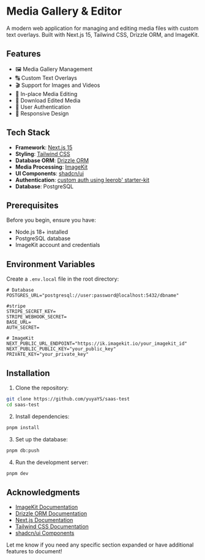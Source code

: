 # Media Gallery & Editor

A modern web application for managing and editing media files with custom text overlays. Built with Next.js 15, Tailwind CSS, Drizzle ORM, and ImageKit.

## Features

- 🖼️ Media Gallery Management
- 🔠 Custom Text Overlays
- 🎬 Support for Images and Videos
- 📝 In-place Media Editing
- 💾 Download Edited Media
- 🔐 User Authentication
- 📱 Responsive Design

## Tech Stack

- **Framework**: [Next.js 15](https://nextjs.org/)
- **Styling**: [Tailwind CSS](https://tailwindcss.com/)
- **Database ORM**: [Drizzle ORM](https://orm.drizzle.team/)
- **Media Processing**: [ImageKit](https://imagekit.io/)
- **UI Components**: [shadcn/ui](https://ui.shadcn.com/)
- **Authentication**: [custom auth using leerob' starter-kit](https://github.com/leerob/next-saas-starter)
- **Database**: PostgreSQL

## Prerequisites

Before you begin, ensure you have:
- Node.js 18+ installed
- PostgreSQL database
- ImageKit account and credentials

## Environment Variables

Create a `.env.local` file in the root directory:

```env
# Database
POSTGRES_URL="postgresql://user:password@localhost:5432/dbname"

#stripe
STRIPE_SECRET_KEY=
STRIPE_WEBHOOK_SECRET=
BASE_URL=
AUTH_SECRET=

# ImageKit
NEXT_PUBLIC_URL_ENDPOINT="https://ik.imagekit.io/your_imagekit_id"
NEXT_PUBLIC_PUBLIC_KEY="your_public_key"
PRIVATE_KEY="your_private_key"

```

## Installation

1. Clone the repository:
```bash
git clone https://github.com/yuyaYS/saas-test
cd saas-test
```

2. Install dependencies:
```bash
pnpm install
```

3. Set up the database:
```bash
pnpm db:push
```

4. Run the development server:
```bash
pnpm dev
```

## Acknowledgments

- [ImageKit Documentation](https://docs.imagekit.io/)
- [Drizzle ORM Documentation](https://orm.drizzle.team/docs/overview)
- [Next.js Documentation](https://nextjs.org/docs)
- [Tailwind CSS Documentation](https://tailwindcss.com/docs)
- [shadcn/ui Components](https://ui.shadcn.com/)


Let me know if you need any specific section expanded or have additional features to document!

